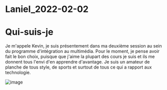 # Laniel_2022-02-02

# Qui-suis-je

Je m'appele Kevin, je suis présentement dans ma deuxième session au sein du programme d'intégration au multimédia. Pour le moment, je pense avoir fait le bon choix, puisque que j'aime la plupart des cours je suis et ils me donnent tous l'envi d'en apprendre d'avantage. Je suis un amateur de planche de tous style, de sports et surtout de tous ce qui a rapport aux technologie. 

![image](Laniel_2022-02-02/20200116_234437139_iOS.jpg)
